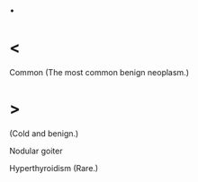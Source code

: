 # .

# <

Common
(The most common benign neoplasm.)

# >

(Cold and benign.)

Nodular goiter

Hyperthyroidism
(Rare.)

